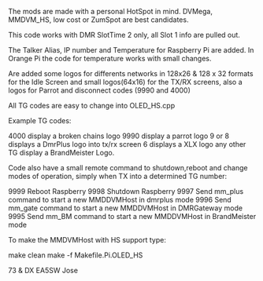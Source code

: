 The mods are made with a personal HotSpot in mind.
DVMega, MMDVM_HS, low cost or ZumSpot are best candidates.

This code works with DMR SlotTime 2 only, all Slot 1 info are pulled out.

The Talker Alias, IP number and Temperature for Raspberry Pi are added.
In Orange Pi the code for temperature works with small changes.

Are added some logos for differents networks in 128x26 & 128 x 32 formats for the Idle Screen and small logos(64x16) for the TX/RX screens, also a logos for Parrot and disconnect codes (9990 and 4000)


All TG codes are easy to change into OLED_HS.cpp

Example TG codes:

4000 display a broken chains logo
9990 display a parrot logo
9 or 8 displays a DmrPlus logo into tx/rx screen
6 displays a XLX logo
any other TG display a BrandMeister Logo.

Code also have a small remote command to shutdown,reboot and change modes of operation, simply when TX into a determined TG number:

9999 Reboot Raspberry
9998 Shutdown Raspberry
9997 Send mm_plus command to start a new MMDDVMHost in dmrplus mode
9996 Send mm_gate command to start a new MMDDVMHost in DMRGateway mode
9995 Send mm_BM command to start a new MMDDVMHost in BrandMeister mode


To make the MMDVMHost with HS support type:

make clean
make -f Makefile.Pi.OLED_HS

73 & DX
EA5SW
Jose
